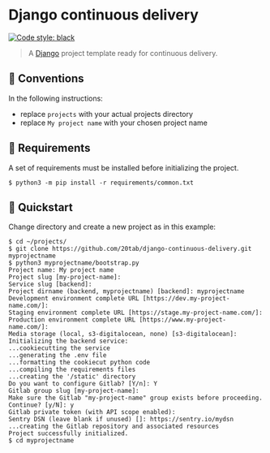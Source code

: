 # Django continuous delivery

[![Code style: black](https://img.shields.io/badge/code%20style-black-000000.svg)](https://github.com/python/black)

> A [Django](https://docs.djangoproject.com) project template ready for continuous delivery.

## 📝 Conventions

In the following instructions:

-   replace `projects` with your actual projects directory
-   replace `My project name` with your chosen project name

## 🧩 Requirements

A set of requirements must be installed before initializing the project.

```console
$ python3 -m pip install -r requirements/common.txt
```

## 🚀️ Quickstart

Change directory and create a new project as in this example:

```console
$ cd ~/projects/
$ git clone https://github.com/20tab/django-continuous-delivery.git myprojectname
$ python3 myprojectname/bootstrap.py
Project name: My project name
Project slug [my-project-name]:
Service slug [backend]:
Project dirname (backend, myprojectname) [backend]: myprojectname
Development environment complete URL [https://dev.my-project-name.com/]:
Staging environment complete URL [https://stage.my-project-name.com/]:
Production environment complete URL [https://www.my-project-name.com/]:
Media storage (local, s3-digitalocean, none) [s3-digitalocean]:
Initializing the backend service:
...cookiecutting the service
...generating the .env file
...formatting the cookiecut python code
...compiling the requirements files
...creating the '/static' directory
Do you want to configure Gitlab? [Y/n]: Y
Gitlab group slug [my-project-name]:
Make sure the Gitlab "my-project-name" group exists before proceeding. Continue? [y/N]: y
Gitlab private token (with API scope enabled):
Sentry DSN (leave blank if unused) []: https://sentry.io/mydsn
...creating the Gitlab repository and associated resources
Project successfully initialized.
$ cd myprojectname
```

